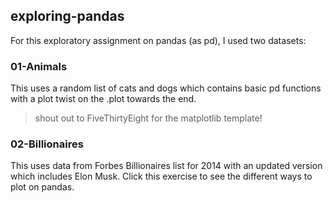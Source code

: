 ## exploring-pandas
For this exploratory assignment on pandas (as pd), I used two datasets: 

### 01-Animals
This uses a random list of cats and dogs which contains basic pd functions with a plot twist on the .plot towards the end. 
> shout out to FiveThirtyEight for the matplotlib template!
> 
### 02-Billionaires
This uses data from Forbes Billionaires list for 2014 with an updated version which includes Elon Musk. Click this exercise to see the different ways to plot on pandas.


